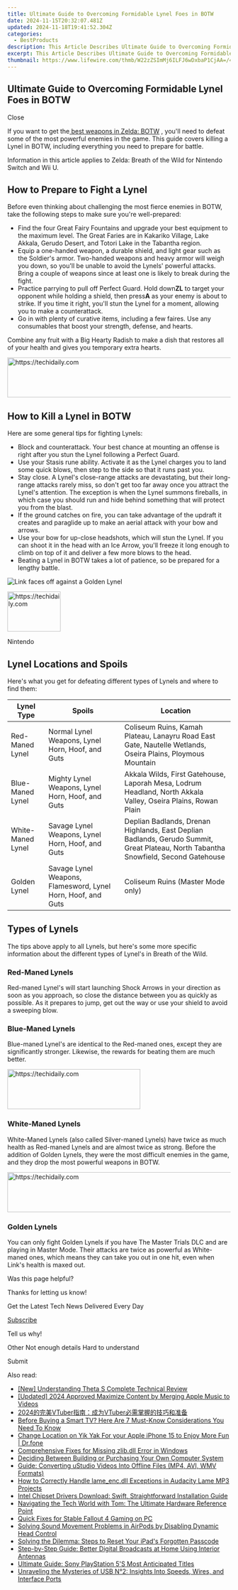 ```yaml
---
title: Ultimate Guide to Overcoming Formidable Lynel Foes in BOTW
date: 2024-11-15T20:32:07.481Z
updated: 2024-11-18T19:41:52.304Z
categories:
  - BestProducts
description: This Article Describes Ultimate Guide to Overcoming Formidable Lynel Foes in BOTW
excerpt: This Article Describes Ultimate Guide to Overcoming Formidable Lynel Foes in BOTW
thumbnail: https://www.lifewire.com/thmb/W22zZSImMj6ILFJ6wDxbaP1CjAA=/400x300/filters:no_upscale():max_bytes(150000):strip_icc():format(webp)/001-be0b90f382934bec96a98506a6a0953e.jpg
---
```


## Ultimate Guide to Overcoming Formidable Lynel Foes in BOTW

Close 

 If you want to get the[ best weapons in Zelda: BOTW](https://www.lifewire.com/best-weapons-in-zelda-botw-5101095) , you'll need to defeat some of the most powerful enemies in the game. This guide covers killing a Lynel in BOTW, including everything you need to prepare for battle.

 Information in this article applies to Zelda: Breath of the Wild for Nintendo Switch and Wii U.

##  How to Prepare to Fight a Lynel 

 Before even thinking about challenging the most fierce enemies in BOTW, take the following steps to make sure you're well-prepared:

* Find the four Great Fairy Fountains and upgrade your best equipment to the maximum level. The Great Faries are in Kakariko Village, Lake Akkala, Gerudo Desert, and Totori Lake in the Tabantha region.
* Equip a one-handed weapon, a durable shield, and light gear such as the Soldier's armor. Two-handed weapons and heavy armor will weigh you down, so you'll be unable to avoid the Lynels' powerful attacks. Bring a couple of weapons since at least one is likely to break during the fight.
* Practice parrying to pull off Perfect Guard. Hold down**ZL** to target your opponent while holding a shield, then press**A** as your enemy is about to strike. If you time it right, you'll stun the Lynel for a moment, allowing you to make a counterattack.
* Go in with plenty of curative items, including a few faires. Use any consumables that boost your strength, defense, and hearts.

 Combine any fruit with a Big Hearty Radish to make a dish that restores all of your health and gives you temporary extra hearts.

<!-- affiliate ads begin -->
<a href="https://aligracehair.sjv.io/c/5597632/2087267/19272" target="_top" id="2087267">
  <img src="//a.impactradius-go.com/display-ad/19272-2087267" border="0" alt="https://techidaily.com" width="728" height="90"/>
</a>
<img height="0" width="0" src="https://aligracehair.sjv.io/i/5597632/2087267/19272" style="position:absolute;visibility:hidden;" border="0" />
<!-- affiliate ads end -->

##  How to Kill a Lynel in BOTW 

 Here are some general tips for fighting Lynels:

* Block and counterattack. Your best chance at mounting an offense is right after you stun the Lynel following a Perfect Guard.
* Use your Stasis rune ability. Activate it as the Lynel charges you to land some quick blows, then step to the side so that it runs past you.
* Stay close. A Lynel's close-range attacks are devastating, but their long-range attacks rarely miss, so don't get too far away once you attract the Lynel's attention. The exception is when the Lynel summons fireballs, in which case you should run and hide behind something that will protect you from the blast.
* If the ground catches on fire, you can take advantage of the updraft it creates and paraglide up to make an aerial attack with your bow and arrows.
* Use your bow for up-close headshots, which will stun the Lynel. If you can shoot it in the head with an Ice Arrow, you'll freeze it long enough to climb on top of it and deliver a few more blows to the head.
* Beating a Lynel in BOTW takes a lot of patience, so be prepared for a lengthy battle.

![Link faces off against a Golden Lynel](https://www.lifewire.com/thmb/QGQg8QiSH4OHX5gFnpAK6LPhpZI=/1500x0/filters:no_upscale():max_bytes(150000):strip_icc():format(webp)/001-be9d97bda6a54705a7056e73ff03750e.jpg) 

<!-- affiliate ads begin -->
<a href="https://25home.pxf.io/c/5597632/2148635/16836" target="_top" id="2148635">
  <img src="//a.impactradius-go.com/display-ad/16836-2148635" border="0" alt="https://techidaily.com" width="120" height="90"/>
</a>
<img height="0" width="0" src="https://25home.pxf.io/i/5597632/2148635/16836" style="position:absolute;visibility:hidden;" border="0" />
<!-- affiliate ads end -->

Nintendo

##  Lynel Locations and Spoils 

 Here's what you get for defeating different types of Lynels and where to find them:

| Lynel Type        | Spoils                                                       | Location                                                                                                                            |
| ----------------- | ------------------------------------------------------------ | ----------------------------------------------------------------------------------------------------------------------------------- |
| Red-Maned Lynel   | Normal Lynel Weapons, Lynel Horn, Hoof, and Guts             | Coliseum Ruins, Kamah Plateau, Lanayru Road East Gate, Nautelle Wetlands, Oseira Plains, Ploymous Mountain                          |
| Blue-Maned Lynel  | Mighty Lynel Weapons, Lynel Horn, Hoof, and Guts             | Akkala Wilds, First Gatehouse, Laporah Mesa, Lodrum Headland, North Akkala Valley, Oseira Plains, Rowan Plain                       |
| White-Maned Lynel | Savage Lynel Weapons, Lynel Horn, Hoof, and Guts             | Deplian Badlands, Drenan Highlands, East Deplian Badlands, Gerudo Summit, Great Plateau, North Tabantha Snowfield, Second Gatehouse |
| Golden Lynel      | Savage Lynel Weapons, Flamesword, Lynel Horn, Hoof, and Guts | Coliseum Ruins (Master Mode only)                                                                                                   |

## Types of Lynels 

 The tips above apply to all Lynels, but here's some more specific information about the different types of Lynel's in Breath of the Wild.

### Red-Maned Lynels 

 Red-maned Lynel's will start launching Shock Arrows in your direction as soon as you approach, so close the distance between you as quickly as possible. As it prepares to jump, get out the way or use your shield to avoid a sweeping blow.

### Blue-Maned Lynels 

 Blue-maned Lynel's are identical to the Red-maned ones, except they are significantly stronger. Likewise, the rewards for beating them are much better.

<!-- affiliate ads begin -->
<a href="https://aidotcom.pxf.io/c/5597632/2129042/19576" target="_top" id="2129042">
  <img src="//a.impactradius-go.com/display-ad/19576-2129042" border="0" alt="https://techidaily.com" width="300" height="90"/>
</a>
<img height="0" width="0" src="https://aidotcom.pxf.io/i/5597632/2129042/19576" style="position:absolute;visibility:hidden;" border="0" />
<!-- affiliate ads end -->

### White-Maned Lynels 

 White-Maned Lynels (also called Silver-maned Lynels) have twice as much health as Red-maned Lynels and are almost twice as strong. Before the addition of Golden Lynels, they were the most difficult enemies in the game, and they drop the most powerful weapons in BOTW.

<!-- affiliate ads begin -->
<a href="https://appsumo.8odi.net/c/5597632/2082533/7443" target="_top" id="2082533">
  <img src="//a.impactradius-go.com/display-ad/7443-2082533" border="0" alt="https://techidaily.com" width="728" height="90"/>
</a>
<img height="0" width="0" src="https://appsumo.8odi.net/i/5597632/2082533/7443" style="position:absolute;visibility:hidden;" border="0" />
<!-- affiliate ads end -->

### Golden Lynels 

 You can only fight Golden Lynels if you have The Master Trials DLC and are playing in Master Mode. Their attacks are twice as powerful as White-maned ones, which means they can take you out in one hit, even when Link's health is maxed out.

Was this page helpful?

Thanks for letting us know!

 Get the Latest Tech News Delivered Every Day

[ Subscribe ](https://www.lifewire.com/#) 

Tell us why!

 Other  Not enough details  Hard to understand 

 Submit 

<ins class="adsbygoogle"
     style="display:block"
     data-ad-format="autorelaxed"
     data-ad-client="ca-pub-7571918770474297"
     data-ad-slot="1223367746"></ins>

<ins class="adsbygoogle"
     style="display:block"
     data-ad-client="ca-pub-7571918770474297"
     data-ad-slot="8358498916"
     data-ad-format="auto"
     data-full-width-responsive="true"></ins>

<span class="atpl-alsoreadstyle">Also read:</span>
<div><ul>
<li><a href="https://fox-hovers.techidaily.com/new-understanding-theta-s-complete-technical-review/"><u>[New] Understanding Theta S Complete Technical Review</u></a></li>
<li><a href="https://article-helps.techidaily.com/updated-2024-approved-maximize-content-by-merging-apple-music-to-videos/"><u>[Updated] 2024 Approved Maximize Content by Merging Apple Music to Videos</u></a></li>
<li><a href="https://win-exceptional.techidaily.com/2024vtubervtuber/"><u>2024的完美VTuber指南：成为VTuber必需掌握的技巧和准备</u></a></li>
<li><a href="https://techtrends.techidaily.com/before-buying-a-smart-tv-here-are-7-must-know-considerations-you-need-to-know/"><u>Before Buying a Smart TV? Here Are 7 Must-Know Considerations You Need To Know</u></a></li>
<li><a href="https://location-social.techidaily.com/change-location-on-yik-yak-for-your-apple-iphone-15-to-enjoy-more-fun-drfone-by-drfone-virtual-ios/"><u>Change Location on Yik Yak For your Apple iPhone 15 to Enjoy More Fun | Dr.fone</u></a></li>
<li><a href="https://techtrends.techidaily.com/comprehensive-fixes-for-missing-zlibdll-error-in-windows/"><u>Comprehensive Fixes for Missing zlib.dll Error in Windows</u></a></li>
<li><a href="https://techtrends.techidaily.com/deciding-between-building-or-purchasing-your-own-computer-system/"><u>Deciding Between Building or Purchasing Your Own Computer System</u></a></li>
<li><a href="https://discover-data.techidaily.com/guide-converting-ustudio-videos-into-offline-files-mp4-avi-wmv-formats/"><u>Guide: Converting uStudio Videos Into Offline Files (MP4, AVI, WMV Formats)</u></a></li>
<li><a href="https://techtrends.techidaily.com/how-to-correctly-handle-lameencdll-exceptions-in-audacity-lame-mp3-projects/"><u>How to Correctly Handle lame_enc.dll Exceptions in Audacity Lame MP3 Projects</u></a></li>
<li><a href="https://hardware-updates.techidaily.com/intel-chipset-drivers-download-swift-straightforward-installation-guide/"><u>Intel Chipset Drivers Download: Swift, Straightforward Installation Guide</u></a></li>
<li><a href="https://hardware-tips.techidaily.com/navigating-the-tech-world-with-tom-the-ultimate-hardware-reference-point/"><u>Navigating the Tech World with Tom: The Ultimate Hardware Reference Point</u></a></li>
<li><a href="https://graphic-issues.techidaily.com/quick-fixes-for-stable-fallout-4-gaming-on-pc/"><u>Quick Fixes for Stable Fallout 4 Gaming on PC</u></a></li>
<li><a href="https://fox-that.techidaily.com/solving-sound-movement-problems-in-airpods-by-disabling-dynamic-head-control/"><u>Solving Sound Movement Problems in AirPods by Disabling Dynamic Head Control</u></a></li>
<li><a href="https://techtrends.techidaily.com/solving-the-dilemma-steps-to-reset-your-ipads-forgotten-passcode/"><u>Solving the Dilemma: Steps to Reset Your iPad's Forgotten Passcode</u></a></li>
<li><a href="https://techtrends.techidaily.com/step-by-step-guide-better-digital-broadcasts-at-home-using-interior-antennas/"><u>Step-by-Step Guide: Better Digital Broadcasts at Home Using Interior Antennas</u></a></li>
<li><a href="https://techtrends.techidaily.com/ultimate-guide-sony-playstation-5s-most-anticipated-titles/"><u>Ultimate Guide: Sony PlayStation 5'S Most Anticipated Titles</u></a></li>
<li><a href="https://techtrends.techidaily.com/unraveling-the-mysteries-of-usb-n2-insights-into-speeds-wires-and-interface-ports/"><u>Unraveling the Mysteries of USB N°2: Insights Into Speeds, Wires, and Interface Ports</u></a></li>
</ul></div>

